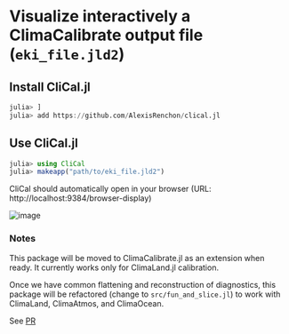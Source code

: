 # Visualize interactively a ClimaCalibrate output file (`eki_file.jld2`)

## Install CliCal.jl

```julia
julia> ]
julia> add https://github.com/AlexisRenchon/clical.jl
```

## Use CliCal.jl

```julia
julia> using CliCal
julia> makeapp("path/to/eki_file.jld2")
```

CliCal should automatically open in your browser (URL: http://localhost:9384/browser-display)

![image](https://github.com/user-attachments/assets/156df308-ea98-460b-9044-92e2a00603ab)

### Notes

This package will be moved to ClimaCalibrate.jl as an extension when ready.
It currently works only for ClimaLand.jl calibration.

Once we have common flattening and reconstruction of diagnostics, this package
will be refactored (change to `src/fun_and_slice.jl`) to work with
ClimaLand, ClimaAtmos, and ClimaOcean.

See [PR](https://github.com/CliMA/ClimaAnalysis.jl/pull/269)
